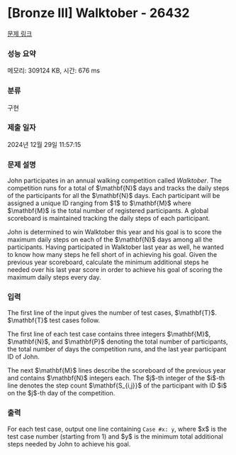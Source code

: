 # [Bronze III] Walktober - 26432 

[문제 링크](https://www.acmicpc.net/problem/26432) 

### 성능 요약

메모리: 309124 KB, 시간: 676 ms

### 분류

구현

### 제출 일자

2024년 12월 29일 11:57:15

### 문제 설명

<p>John participates in an annual walking competition called <i>Walktober</i>. The competition runs for a total of $\mathbf{N}$ days and tracks the daily steps of the participants for all the $\mathbf{N}$ days. Each participant will be assigned a unique ID ranging from $1$ to $\mathbf{M}$ where $\mathbf{M}$ is the total number of registered participants. A global scoreboard is maintained tracking the daily steps of each participant.</p>

<p>John is determined to win Walktober this year and his goal is to score the maximum daily steps on each of the $\mathbf{N}$ days among all the participants. Having participated in Walktober last year as well, he wanted to know how many steps he fell short of in achieving his goal. Given the previous year scoreboard, calculate the minimum additional steps he needed over his last year score in order to achieve his goal of scoring the maximum daily steps every day.</p>

### 입력 

 <p>The first line of the input gives the number of test cases, $\mathbf{T}$. $\mathbf{T}$ test cases follow.</p>

<p>The first line of each test case contains three integers $\mathbf{M}$, $\mathbf{N}$, and $\mathbf{P}$ denoting the total number of participants, the total number of days the competition runs, and the last year participant ID of John.</p>

<p>The next $\mathbf{M}$ lines describe the scoreboard of the previous year and contains $\mathbf{N}$ integers each. The $j$-th integer of the $i$-th line denotes the step count $\mathbf{S_{i,j}}$ of the participant with ID $i$ on the $j$-th day of the competition.</p>

### 출력 

 <p>For each test case, output one line containing <code>Case #x: y</code>, where $x$ is the test case number (starting from 1) and $y$ is the minimum total additional steps needed by John to achieve his goal.</p>

